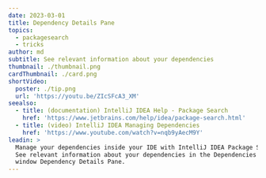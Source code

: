 ```yaml
---
date: 2023-03-01
title: Dependency Details Pane
topics:
  - packagesearch
  - tricks
author: md
subtitle: See relevant information about your dependencies
thumbnail: ./thumbnail.png
cardThumbnail: ./card.png
shortVideo:
  poster: ./tip.png
  url: 'https://youtu.be/ZIcSFcA3_XM'
seealso:
  - title: (documentation) IntelliJ IDEA Help - Package Search
    href: 'https://www.jetbrains.com/help/idea/package-search.html'
  - title: (video) IntelliJ IDEA Managing Dependencies
    href: 'https://www.youtube.com/watch?v=nqb9yAecM9Y'
leadin: >
  Manage your dependencies inside your IDE with IntelliJ IDEA Package Search.
  See relevant information about your dependencies in the Dependencies tool
  window Dependency Details Pane.
---
```


